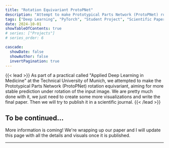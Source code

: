 ```yaml
---
title: "Rotation Equivariant ProtoPNet"
description: "Attempt to make Prototypical Parts Network (ProtoPNet) rotation equivariant."
tags: ["Deep Learning", "PyTorch", "Student Project", "Scientific Paper"]
date: 2024-10-01
showTableOfContents: true
# series: ["Projects"]
# series_order: 6

cascade:
  showDate: false
  showAuthor: false
  invertPagination: true
---
```


{{< lead >}}
As part of a practical called "Applied Deep Learning in Medicine" at the Technical University of Munich, we attempted to make the Prototypical Parts Network (ProtoPNet) rotation equivariant, aiming for more stable prediction under rotation of the input image. We are pretty much done with it, we just need to create some more visualizations and write the final paper. Then we will try to publish it in a scientific journal.
{{< /lead >}}


## To be continued...
More information is coming! We're wrapping up our paper and I will update this page with all the details and visuals once it is published.

---
